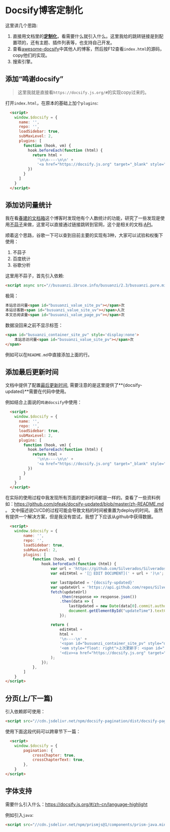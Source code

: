 # Docsify博客定制化
这里讲几个思路:
1. 直接用文档里的[**定制化**](https://docsify.js.org/#/zh-cn/configuration)，看需要什么就引入什么。这里我给的跳转链接是到配置项的，还有主题、插件列表等，也支持自己开发。
2. 查看[awesome-docsify](https://docsify.js.org/#/zh-cn/awesome)中其他人的博客，然后按F12查看`index.html`的源码，copy他们的实现。
3. 搜索引擎。

## 添加“鸣谢docsify”
> 这里我就是直接看`https://docsify.js.org/#`的实现copy过来的。

打开`index.html`，在原本的基础上加个`plugins`:
```html
  <script>
    window.$docsify = {
      name: '',
      repo: '',
      loadSidebar: true,
      subMaxLevel: 2,
      plugins: [
        function (hook, vm) {
          hook.beforeEach(function (html) {
            return html +
              '\n\n----\n\n' +
              '<a href="https://docsify.js.org" target="_blank" style="color: inherit; font-weight: normal; text-decoration: none;">Powered by <span style="color:green;text-decoration:underline;">docsify</span></a>'
          })
        }
      ]
    }
  </script>
```

## 添加访问量统计
我在看[春建的文档箱](https://www.yangchunjian.com/docbook/#/?id=%E6%98%A5%E5%BB%BA%E7%9A%84%E6%96%87%E6%A1%A3%E7%AE%B1)这个博客时发现他有个人数统计的功能，研究了一些发现是使用[不蒜子](https://busuanzi.ibruce.info/)来做，这里可以直接通过链接跳转到官网，这个是相关的文档:[API](http://ibruce.info/2015/04/04/busuanzi/)。

顺着这个思路，谷歌一下可以查到目前主要的实现有3种，大家可以试验和权衡下使用：
1. 不蒜子
2. 百度统计
3. 谷歌分析

这里用不蒜子，首先引入依赖:
```html
<script async src="//busuanzi.ibruce.info/busuanzi/2.3/busuanzi.pure.mini.js"></script>
```

极简：
```html
本站总访问量<span id="busuanzi_value_site_pv"></span>次
本站访客数<span id="busuanzi_value_site_uv"></span>人次
本文总阅读量<span id="busuanzi_value_page_pv"></span>次
```

数据没回来之前不显示标签：
```html
<span id="busuanzi_container_site_pv" style='display:none'>
    本站总访问量<span id="busuanzi_value_site_pv"></span>次
</span>
```

例如可以在`README.md`中直接添加上面的行。


## 添加最后更新时间
文档中提供了配置[最后更新时间](https://docsify.js.org/#/zh-cn/configuration?id=formatupdated), 需要注意的是这里提供了**{docsify-updated<span>}</span>**需要在代码中使用。

例如结合上面说的`鸣谢docsify`中使用：
```html
  <script>
    window.$docsify = {
      name: '',
      repo: '',
      loadSidebar: true,
      subMaxLevel: 2,
      plugins: [
        function (hook, vm) {
          hook.beforeEach(function (html) {
            return html +
              '\n\n----\n\n' +
              '<a href="https://docsify.js.org" target="_blank" style="color: inherit; font-weight: normal; text-decoration: none;">Powered by <span style="color:green;text-decoration:underline;">docsify</span></a>' + '<em style="float: right">上次更新于: {docsify-updated} </em>'
          })
        }
      ]
    }
  </script>

```

在实际的使用过程中我发现所有页面的更新时间都是一样的。查看了一些资料例如：https://github.com/pfeak/docsify-updated/blob/master/zh-README.md 。 文中描述说CI/CD的过程可能会导致文档的时间被重置为deploy的时间。
虽然有提供一个解决方案，但是我没有尝试，我想了下应该从github中获得数据。

```html
  <script>
    window.$docsify = {
        name: '',
        repo: '',
        loadSidebar: true,
        subMaxLevel: 2,
        plugins: [
            function (hook, vm) {
                hook.beforeEach(function (html) {
                    var url = 'https://github.com/Silverados/Silverados.github.io/blob/main/docs/' + vm.route.file;
                    var editHtml = '[📝 EDIT DOCUMENT](' + url + ')\n';

                    var lastUpdated = '{docsify-updated}'
                    var updateUrl = 'https://api.github.com/repos/Silverados/Silverados.github.io/commits?path=docs/' + vm.route.file + '&per_page=1'
                    fetch(updateUrl)
                        .then(response => response.json())
                        .then(data => {
                            lastUpdated = new Date(data[0].commit.author.date);
                            document.getElementById("updateTime").textContent = lastUpdated.toLocaleString()
                        });

                    return (
                        editHtml +
                        html +
                        '\n----\n' +
                        '<span id="busuanzi_container_site_pv" style="display:none"> 🙆‍♂️本站总访客数:<span id="busuanzi_value_site_uv"></span> 人</span>\n' +
                        '<em style="float: right">上次更新于: <span id="updateTime">' + lastUpdated + '</span></em>' +
                        '<div><a href="https://docsify.js.org" target="_blank" style="color: inherit; font-weight: normal; text-decoration: none;">Powered by <span style="color:green;text-decoration:underline;">docsify</span></a></div>'
                    );
                });
            },
        ]
    }
</script>


```

## 分页(上/下一篇)
引入依赖即可使用：
```html
<script src="//cdn.jsdelivr.net/npm/docsify-pagination/dist/docsify-pagination.min.js"></script>
```

使用下面这段代码可以跨章节下一篇：
```html
  <script>
    window.$docsify = {
        pagination: {
            crossChapter: true,
            crossChapterText: true,
        },
    }
</script>
```

## 字体支持
需要什么引入什么：https://docsify.js.org/#/zh-cn/language-highlight

例如引入`java`:
```html
<script src="//cdn.jsdelivr.net/npm/prismjs@1/components/prism-java.min.js"></script>
```

